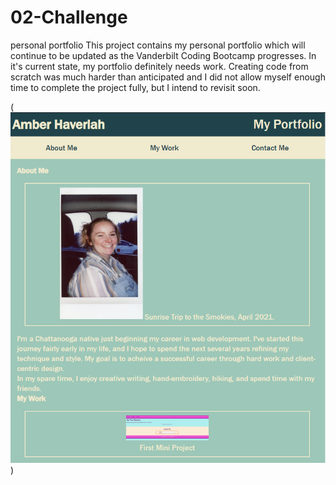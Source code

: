 # 02-Challenge
personal portfolio
This project contains my personal portfolio which will continue to be updated as the Vanderbilt Coding Bootcamp progresses. 
In it's current state, my portfolio definitely needs work. Creating code from scratch was much harder than anticipated and I did not allow myself enough time to complete the project fully, but I intend to revisit soon. 

(![image of working site](.assets/images/Capture.PNG))



